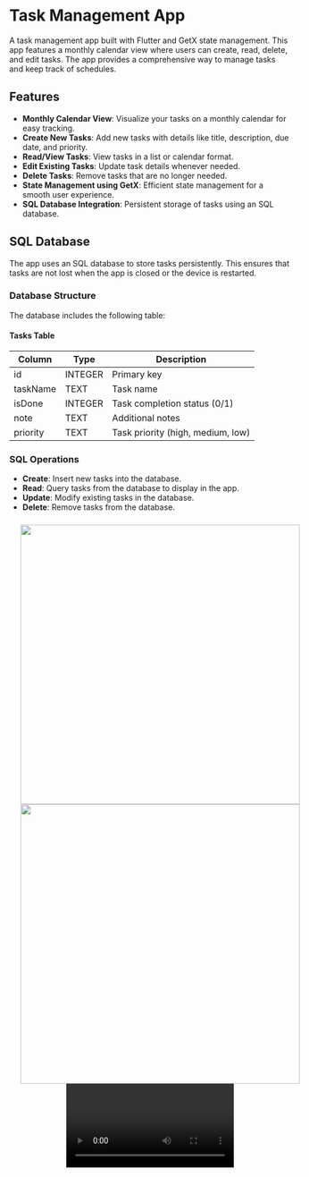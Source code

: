 # Task Management App

A task management app built with Flutter and GetX state management. This app features a monthly calendar view where users can create, read, delete, and edit tasks. The app provides a comprehensive way to manage tasks and keep track of schedules.

## Features

- **Monthly Calendar View**: Visualize your tasks on a monthly calendar for easy tracking.
- **Create New Tasks**: Add new tasks with details like title, description, due date, and priority.
- **Read/View Tasks**: View tasks in a list or calendar format.
- **Edit Existing Tasks**: Update task details whenever needed.
- **Delete Tasks**: Remove tasks that are no longer needed.
- **State Management using GetX**: Efficient state management for a smooth user experience.
- **SQL Database Integration**: Persistent storage of tasks using an SQL database.

## SQL Database

The app uses an SQL database to store tasks persistently. This ensures that tasks are not lost when the app is closed or the device is restarted.

### Database Structure

The database includes the following table:

#### Tasks Table

| Column    | Type    | Description                  |
|-----------|---------|------------------------------|
| id        | INTEGER | Primary key                  |
| taskName  | TEXT    | Task name                    |
| isDone    | INTEGER | Task completion status (0/1) |
| note      | TEXT    | Additional notes             |
| priority  | TEXT    | Task priority (high, medium, low) |

### SQL Operations

- **Create**: Insert new tasks into the database.
- **Read**: Query tasks from the database to display in the app.
- **Update**: Modify existing tasks in the database.
- **Delete**: Remove tasks from the database.

###

<div align="center">
   <img src="https://github.com/user-attachments/assets/1259ab2e-6ce4-407e-a4d9-6e8a996964db" height="500px" hspace=20></img>
  <img src="https://github.com/user-attachments/assets/d2816326-3a0a-4763-9d43-60ea98996d96" height="500px" hspace=20></img>
 <video src="https://github.com/user-attachments/assets/55cdc064-be34-4be4-bf37-5c8a412e5b47">
</div>



